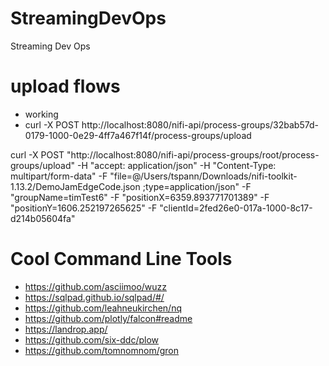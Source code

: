 # StreamingDevOps
Streaming Dev Ops


# upload flows
* working
* curl -X POST  http://localhost:8080/nifi-api/process-groups/32bab57d-0179-1000-0e29-4ff7a467f14f/process-groups/upload


curl -X POST "http://localhost:8080/nifi-api/process-groups/root/process-groups/upload" -H "accept: application/json" -H "Content-Type: multipart/form-data" -F "file=@/Users/tspann/Downloads/nifi-toolkit-1.13.2/DemoJamEdgeCode.json ;type=application/json" -F "groupName=timTest6" -F "positionX=6359.893771701389" -F "positionY=1606.252197265625" -F "clientId=2fed26e0-017a-1000-8c17-d214b05604fa"


# Cool Command Line Tools

* https://github.com/asciimoo/wuzz
* https://sqlpad.github.io/sqlpad/#/
* https://github.com/leahneukirchen/nq
* https://github.com/plotly/falcon#readme
* https://landrop.app/
* https://github.com/six-ddc/plow
* https://github.com/tomnomnom/gron

